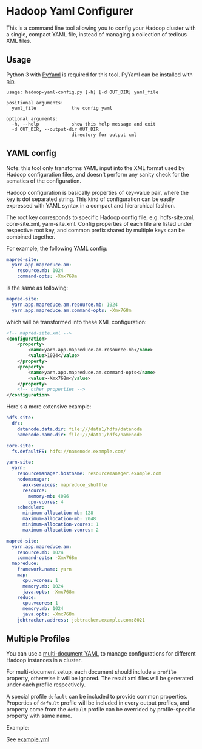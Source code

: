 

Hadoop Yaml Configurer
======================

This is a command line tool allowing you to config your Hadoop cluster with a single, compact YAML file, instead of managing a collection of tedious XML files.

Usage
-----

Python 3 with [PyYaml](http://pyyaml.org) is required for this tool. PyYaml can be installed with [pip](https://pip.pypa.io/).

```
usage: hadoop-yaml-config.py [-h] [-d OUT_DIR] yaml_file

positional arguments:
  yaml_file             the config yaml

optional arguments:
  -h, --help            show this help message and exit
  -d OUT_DIR, --output-dir OUT_DIR
                        directory for output xml
```


YAML config
-----------

Note: this tool only transforms YAML input into the XML format used by Hadoop configuration files, and doesn't perform any sanity check for the sematics of the configuration.

Hadoop configuration is basically properties of key-value pair, where the key is dot separated string. This kind of configuration can be easily expressed with YAML syntax in a compact and hierarchical fashion.

The root key corresponds to specific Hadoop config file, e.g. hdfs-site.xml, core-site.xml, yarn-site.xml. Config properties of each file are listed under respective root key, and common prefix shared by multiple keys can be combined together.

For example, the following YAML config:

```yaml
mapred-site:
  yarn.app.mapreduce.am:
    resource.mb: 1024
    command-opts: -Xmx768m
```

is the same as following:

```yaml
mapred-site:
  yarn.app.mapreduce.am.resource.mb: 1024
  yarn.app.mapreduce.am.command-opts: -Xmx768m
```

which will be transformed into these XML configuration:

```xml
<!-- mapred-site.xml -->
<configuration>
    <property>
        <name>yarn.app.mapreduce.am.resource.mb</name>
        <value>1024</value>
    </property>
    <property>
        <name>yarn.app.mapreduce.am.command-opts</name>
        <value>-Xmx768m</value>
    </property>
    <!-- other properties -->
</configuration>
```


Here's a more extensive example:

```yaml
hdfs-site:
  dfs:
    datanode.data.dir: file:///data1/hdfs/datanode
    namenode.name.dir: file:///data1/hdfs/namenode

core-site:
  fs.defaultFS: hdfs://namenode.example.com/

yarn-site:
  yarn:
    resourcemanager.hostname: resourcemanager.example.com
    nodemanager:
      aux-services: mapreduce_shuffle
      resource:
        memory-mb: 4096
        cpu-vcores: 4
    scheduler:
      minimum-allocation-mb: 128
      maximum-allocation-mb: 2048
      minimum-allocation-vcores: 1
      maximum-allocation-vcores: 2

mapred-site:
  yarn.app.mapreduce.am:
    resource.mb: 1024
    command-opts: -Xmx768m
  mapreduce:
    framework.name: yarn
    map:
      cpu.vcores: 1
      memory.mb: 1024
      java.opts: -Xmx768m
    reduce:
      cpu.vcores: 1
      memory.mb: 1024
      java.opts: -Xmx768m
    jobtracker.address: jobtracker.example.com:8021
```


Multiple Profiles
-----------------

You can use a [multi-document YAML](http://pyyaml.org/wiki/PyYAMLDocumentation#Documents) to manage configurations for different Hadoop instances in a cluster.

For multi-document setup, each document should include a `profile` property, otherwise it will be ignored. The result xml files will be generated under each profile respectively.

A special profile `default` can be included to provide common properties. Properties of `default` profile will be included in every output profiles, and property come from the `default` profile can be overrided by profile-specific property with same name.

Example:

See [example.yml](example.yml)

